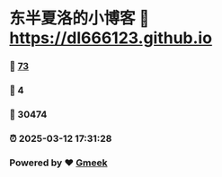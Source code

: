 # 东半夏洛的小博客 :link: https://dl666123.github.io 
### :page_facing_up: [73](https://dl666123.github.io/tag.html) 
### :speech_balloon: 4 
### :hibiscus: 30474 
### :alarm_clock: 2025-03-12 17:31:28 
### Powered by :heart: [Gmeek](https://github.com/Meekdai/Gmeek)
